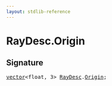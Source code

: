 ```yaml
---
layout: stdlib-reference
---
```


# RayDesc.Origin

## Signature
<pre>
<a href="/stdlib-reference/types/vector/index" class="code_type">vector</a>&lt;<span class="code_keyword">float</span>, 3&gt; <a href="/stdlib-reference/types/RayDesc/index" class="code_type">RayDesc</a>.<a href="/stdlib-reference/types/RayDesc/Origin" class="code_var">Origin</a>;
</pre>

